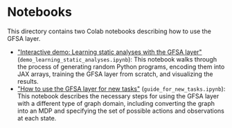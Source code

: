 # Notebooks

This directory contains two Colab notebooks describing how to use the GFSA layer.

- ["Interactive demo: Learning static analyses with the GFSA layer"][notebook_demo] (`demo_learning_static_analyses.ipynb`): This notebook walks through the process of generating random Python programs, encoding them into JAX arrays, training the GFSA layer from scratch, and visualizing the results.
- ["How to use the GFSA layer for new tasks"][notebook_new_task_guide] (`guide_for_new_tasks.ipynb`): This notebook describes the necessary steps for using the GFSA layer with a different type of graph domain, including converting the graph into an MDP and specifying the set of possible actions and observations at each state.

[notebook_demo]: https://colab.research.google.com/github/google-research/google-research/blob/master/gfsa/notebooks/demo_learning_static_analyses.ipynb
[notebook_new_task_guide]: https://colab.research.google.com/github/google-research/google-research/blob/master/gfsa/notebooks/guide_for_new_tasks.ipynb

